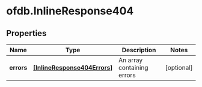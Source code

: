 # ofdb.InlineResponse404

## Properties

Name | Type | Description | Notes
------------ | ------------- | ------------- | -------------
**errors** | [**[InlineResponse404Errors]**](InlineResponse404Errors.md) | An array containing errors | [optional] 


